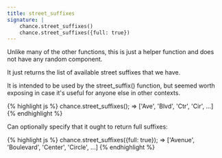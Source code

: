```yaml
---
title: street_suffixes
signature: |
    chance.street_suffixes()
    chance.street_suffixes({full: true})
---
```


Unlike many of the other functions, this is just a helper function and
does not have any random component.

It just returns the list of available street suffixes that we have.

It is intended to be used by the street_suffix() function, but seemed
worth exposing in case it's useful for anyone else in other contexts.

{% highlight js %}
  chance.street_suffixes();
  => ['Ave', 'Blvd', 'Ctr', 'Cir', ...]
{% endhighlight %}

Can optionally specify that it ought to return full suffixes:

{% highlight js %}
  chance.street_suffixes({full: true});
  => ['Avenue', 'Boulevard', 'Center', 'Circle', ...]
{% endhighlight %}

